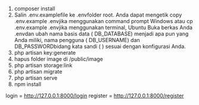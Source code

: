 1. composer install
2. Salin .env.examplefile ke .envfolder root. Anda dapat mengetik copy .env.example .envjika menggunakan command prompt Windows atau cp .env.example .envjika menggunakan terminal, Ubuntu
Buka berkas Anda .envdan ubah nama basis data ( DB_DATABASE) menjadi apa pun yang Anda miliki, nama pengguna ( DB_USERNAME) dan DB_PASSWORDbidang kata sandi ( ) sesuai dengan konfigurasi Anda.
3. php artisan key:generate
4. hapus folder image di /public/image
5. php artisan storage:link
6. php artisan migrate
7. php artisan serve
8. npm install 

login = http://127.0.0.1:8000/login
register = http://127.0.0.1:8000/register
